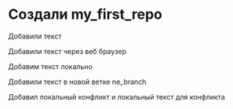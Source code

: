 ﻿# Создали my_first_repo

Добавили текст

Добавили текст через веб браузер


Добавим текст локально

Добавили текст в новой ветке ne_branch

Добавил локальный конфликт и локальный текст для конфликта
